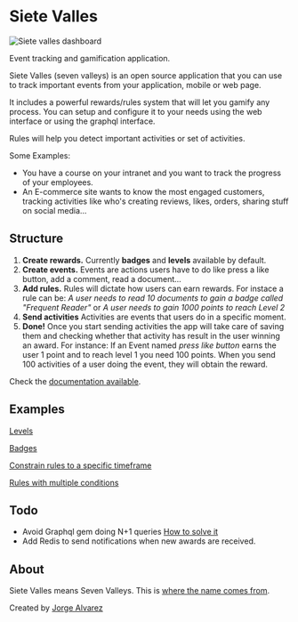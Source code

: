 # Siete Valles

![Siete valles dashboard](https://dev-to-uploads.s3.amazonaws.com/i/altqc15um5le4tuaerlt.png)

Event tracking and gamification application.

Siete Valles (seven valleys) is an open source application that you can use to track important events from your application, mobile or web page.

It includes a powerful rewards/rules system that will let you gamify any process. You can setup and configure it to your needs using the web interface or using the graphql interface.

Rules will help you detect important activities or set of activities.

Some Examples:

* You have a course on your intranet and you want to track the progress of your employees.  
* An E-commerce site wants to know the most engaged customers, tracking activities like who's creating reviews, likes, orders, sharing stuff on social media...

## Structure

1. **Create rewards.** Currently **badges** and **levels** available by default.
2. **Create events.** Events are actions users have to do like press a like button, add a comment, read a document...
3. **Add rules.** Rules will dictate how users can earn rewards. For instace a rule can be:
   _A user needs to read 10 documents to gain a badge called "Frequent Reader"_ or
   _A user needs to gain 1000 points to reach Level 2_
4. **Send activities** Activities are events that users do in a specific moment.
5. **Done!** Once you start sending activities the app will take care of saving them and checking whether that activity has result in the user winning an award. For instance: If an Event named _press like button_ earns the user 1 point and to reach level 1 you need 100 points.
   When you send 100 activities of a user doing the event, they will obtain the reward.

Check the [documentation available](https://github.com/jorgegorka/gamification/wiki).

## Examples

[Levels](https://github.com/jorgegorka/gamification/wiki/example-levels)

[Badges](https://github.com/jorgegorka/gamification/wiki/example-badges)

[Constrain rules to a specific timeframe](https://github.com/jorgegorka/gamification/wiki/example-activity-for-specific-timeframe)

[Rules with multiple conditions](https://github.com/jorgegorka/gamification/wiki/example-multiple-conditions)

## Todo

- Avoid Graphql gem doing N+1 queries [How to solve it](https://www.youtube.com/watch?v=gMm4andQdh0)
- Add Redis to send notifications when new awards are received.

## About

Siete Valles means Seven Valleys. This is [where the name comes from](https://en.wikipedia.org/wiki/La_Rioja#Hydrography).

Created by [Jorge Alvarez](https://www.alvareznavarro.es)
